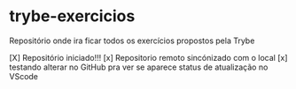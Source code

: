 # trybe-exercicios
Repositório onde ira ficar todos os exercícios propostos pela Trybe 


[X] Repositório iniciado!!! 
[x] Repositorio remoto sincónizado com o local
[x] testando alterar no GitHub pra ver se aparece status de atualização no VScode
